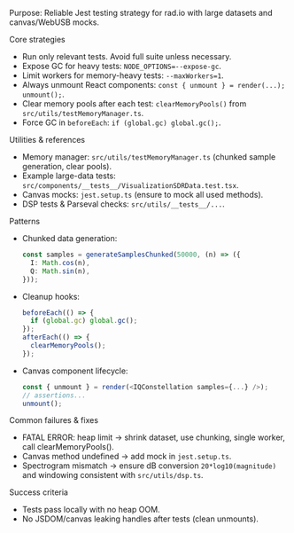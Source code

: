 Purpose: Reliable Jest testing strategy for rad.io with large datasets and canvas/WebUSB mocks.

Core strategies

- Run only relevant tests. Avoid full suite unless necessary.
- Expose GC for heavy tests: `NODE_OPTIONS=--expose-gc`.
- Limit workers for memory-heavy tests: `--maxWorkers=1`.
- Always unmount React components: `const { unmount } = render(...); unmount();`.
- Clear memory pools after each test: `clearMemoryPools()` from `src/utils/testMemoryManager.ts`.
- Force GC in `beforeEach`: `if (global.gc) global.gc();`.

Utilities & references

- Memory manager: `src/utils/testMemoryManager.ts` (chunked sample generation, clear pools).
- Example large-data tests: `src/components/__tests__/VisualizationSDRData.test.tsx`.
- Canvas mocks: `jest.setup.ts` (ensure to mock all used methods).
- DSP tests & Parseval checks: `src/utils/__tests__/...`.

Patterns

- Chunked data generation:
  ```ts
  const samples = generateSamplesChunked(50000, (n) => ({
    I: Math.cos(n),
    Q: Math.sin(n),
  }));
  ```
- Cleanup hooks:
  ```ts
  beforeEach(() => {
    if (global.gc) global.gc();
  });
  afterEach(() => {
    clearMemoryPools();
  });
  ```
- Canvas component lifecycle:
  ```ts
  const { unmount } = render(<IQConstellation samples={...} />);
  // assertions...
  unmount();
  ```

Common failures & fixes

- FATAL ERROR: heap limit → shrink dataset, use chunking, single worker, call clearMemoryPools().
- Canvas method undefined → add mock in `jest.setup.ts`.
- Spectrogram mismatch → ensure dB conversion `20*log10(magnitude)` and windowing consistent with `src/utils/dsp.ts`.

Success criteria

- Tests pass locally with no heap OOM.
- No JSDOM/canvas leaking handles after tests (clean unmounts).
